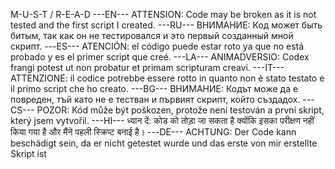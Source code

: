 M-U-S-T / R-E-A-D
---EN---
ATTENSION: Code may be broken as it is not tested and the first script I created.
---RU---
ВНИМАНИЕ: Код может быть битым, так как он не тестировался и это первый созданный мной скрипт.
---ES---
ATENCIÓN: el código puede estar roto ya que no está probado y es el primer script que creé.
---LA---
ANIMADVERSIO: Codex frangi potest ut non probatur et primam scripturam creavi.
---IT---
ATTENZIONE: il codice potrebbe essere rotto in quanto non è stato testato e il primo script che ho creato.
---BG---
ВНИМАНИЕ: Кодът може да е повреден, тъй като не е тестван и първият скрипт, който създадох.
---CS---
POZOR: Kód může být poškozen, protože není testován a první skript, který jsem vytvořil.
---HI---
ध्यान दें: कोड को तोड़ा जा सकता है क्योंकि इसका परीक्षण नहीं किया गया है और मैंने पहली स्क्रिप्ट बनाई है।
---DE---
ACHTUNG: Der Code kann beschädigt sein, da er nicht getestet wurde und das erste von mir erstellte Skript ist
